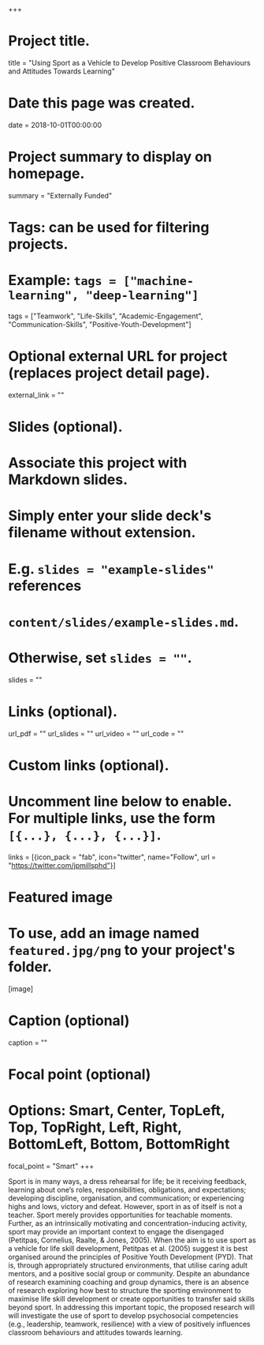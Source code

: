 +++
# Project title.
title = "Using Sport as a Vehicle to Develop Positive Classroom Behaviours and Attitudes Towards Learning"

# Date this page was created.
date = 2018-10-01T00:00:00

# Project summary to display on homepage.
summary = "Externally Funded"

# Tags: can be used for filtering projects.
# Example: `tags = ["machine-learning", "deep-learning"]`
tags = ["Teamwork", "Life-Skills", "Academic-Engagement", "Communication-Skills", "Positive-Youth-Development"]

# Optional external URL for project (replaces project detail page).
external_link = ""

# Slides (optional).
#   Associate this project with Markdown slides.
#   Simply enter your slide deck's filename without extension.
#   E.g. `slides = "example-slides"` references 
#   `content/slides/example-slides.md`.
#   Otherwise, set `slides = ""`.
slides = ""

# Links (optional).
url_pdf = ""
url_slides = ""
url_video = ""
url_code = ""

# Custom links (optional).
#   Uncomment line below to enable. For multiple links, use the form `[{...}, {...}, {...}]`.
links = [{icon_pack = "fab", icon="twitter", name="Follow", url = "https://twitter.com/jpmillsphd"}]

# Featured image
# To use, add an image named `featured.jpg/png` to your project's folder. 
[image]
  # Caption (optional)
  caption = ""
  
  # Focal point (optional)
  # Options: Smart, Center, TopLeft, Top, TopRight, Left, Right, BottomLeft, Bottom, BottomRight
  focal_point = "Smart"
+++

Sport is in many ways, a dress rehearsal for life; be it receiving feedback, learning about one’s roles, responsibilities, obligations, and expectations; developing discipline, organisation, and communication; or experiencing highs and lows, victory and defeat. However, sport in as of itself is not a teacher. Sport merely provides opportunities for teachable moments. Further, as an intrinsically motivating and concentration-inducing activity, sport may provide an important context to engage the disengaged (Petitpas, Cornelius, Raalte, & Jones, 2005). When the aim is to use sport as a vehicle for life skill development, Petitpas et al. (2005) suggest it is best organised around the principles of Positive Youth Development (PYD). That is, through appropriately structured environments, that utilise caring adult mentors, and a positive social group or community. Despite an abundance of research examining coaching and group dynamics, there is an absence of research exploring how best to structure the sporting environment to maximise life skill development or create opportunities to transfer said skills beyond sport. In addressing this important topic, the proposed research will will investigate the use of sport to develop psychosocial competencies (e.g., leadership, teamwork, resilience) with a view of positively influences classroom behaviours and attitudes towards learning. 

